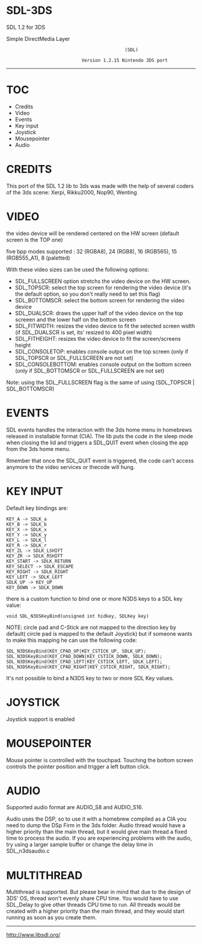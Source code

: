 # SDL-3DS
SDL 1.2 for 3DS

   Simple DirectMedia Layer

												(SDL)

                                Version 1.2.15 Nintendo 3DS port
---

TOC
============

- Credits
- Video
- Events
- Key input
- Joystick
- Mousepointer
- Audio

CREDITS
============

This port of the SDL 1.2 lib to 3ds was made with the help of several coders of the 3ds scene: Xerpi, Rikku2000, Nop90, Wenting


VIDEO
============

the video device will be rendered centered on the HW screen (default screen is the TOP one) 

five bpp modes supported : 32 (RGBA8), 24 (RGB8), 16 (RGB565), 15 (RGB555_A1), 8 (paletted) 

With these video sizes can be used the following options:

- SDL_FULLSCREEN option stretchs the video device on the HW screen.
- SDL_TOPSCR: select the top screen for rendering the video device (it's the default option, so you don't really need to set this flag)
- SDL_BOTTOMSCR: select the bottom screen for rendering the video device
- SDL_DUALSCR: draws the upper half of the video device on the top screeen and the lower half on the bottom screen
- SDL_FITWIDTH: resizes the video device to fit the selected screen width (if SDL_DUALSCR is set, its' resized to 400 pixel width)
- SDL_FITHEIGHT: resizes the video device to fit the screen/screens height
- SDL_CONSOLETOP: enables console output on the top screen (only if SDL_TOPSCR or SDL_FULLSCREEN are not set)  
- SDL_CONSOLEBOTTOM: enables console output on the bottom screen (only if SDL_BOTTOMSCR or SDL_FULLSCREEN are not set)

Note: using the SDL_FULLSCREEN flag is the same of using (SDL_TOPSCR | SDL_BOTTOMSCR) 

EVENTS
============

SDL events handles the interaction with the 3ds home menu in homebrews released in installable format (CIA). The lib puts the code in the sleep mode when closing the lid and triggers a SDL_QUIT event when closing the app from the 3ds home menu.

Rmember that once the SDL_QUIT event is triggered, the code can't access anymore to the video services or thecode will hung.

KEY INPUT
============

Default key bindings are:

	KEY_A -> SDLK_a
	KEY_B -> SDLK_b
	KEY_X -> SDLK_x
	KEY_Y -> SDLK_y
	KEY_L -> SDLK_l
	KEY_R -> SDLK_r
	KEY_ZL -> SDLK_LSHIFT
	KEY_ZR -> SDLK_RSHIFT
	KEY_START -> SDLK_RETURN
	KEY_SELECT -> SDLK_ESCAPE
	KEY_RIGHT -> SDLK_RIGHT
	KEY_LEFT -> SDLK_LEFT
	SDLK_UP -> KEY_UP
	KEY_DOWN -> SDLK_DOWN
 
there is a custom function to bind one or more N3DS keys to a SDL key value:

	void SDL_N3DSKeyBind(unsigned int hidkey, SDLKey key)

NOTE: circle pad and C-Stick are not mapped to the direction key by default( circle pad is mapped to the default Joystick) but if someone wants to make this mapping he can use the following code:
	
	SDL_N3DSKeyBind(KEY_CPAD_UP|KEY_CSTICK_UP, SDLK_UP);
	SDL_N3DSKeyBind(KEY_CPAD_DOWN|KEY_CSTICK_DOWN, SDLK_DOWN);
	SDL_N3DSKeyBind(KEY_CPAD_LEFT|KEY_CSTICK_LEFT, SDLK_LEFT);
	SDL_N3DSKeyBind(KEY_CPAD_RIGHT|KEY_CSTICK_RIGHT, SDLK_RIGHT);

It's not possible to bind a N3DS key to two or more SDL Key values.

JOYSTICK
============

Joystick support is enabled

MOUSEPOINTER
============

Mouse pointer is controlled with the touchpad. Touching the bottom screen controls the pointer position and trigger a left button click.

AUDIO
============

Supported audio format are AUDIO_S8 and AUDIO_S16.

Audio uses the DSP, so to use it with a homebrew compiled as a CIA you need to dump the DSp Firm in the 3ds folder. 
Audio thread would have a higher priority than the main thread, but it would give main thread a fixed time to process the audio. If you are experiencing problems with the audio, try using a larger sample buffer or change the delay time in SDL_n3dsaudio.c

MULTITHREAD
============

Multithread is supported. But please bear in mind that due to the design of 3DS' OS, thread won't evenly share CPU time. You would have to use SDL_Delay to give other threads CPU time to run. All threads would be created with a higher priority than the main thread, and they would start running as soon as you create them.



---
http://www.libsdl.org/
